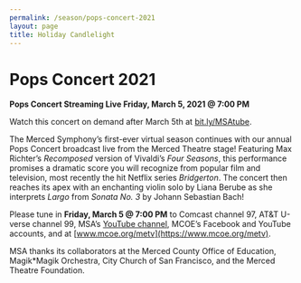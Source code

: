 ```yaml
---
permalink: /season/pops-concert-2021
layout: page
title: Holiday Candlelight
---
```


# Pops Concert 2021

**Pops Concert Streaming Live Friday, March 5, 2021 @ 7:00 PM**

Watch this concert on demand after March 5th at [bit.ly/MSAtube](https://bit.ly/MSAtube).

The Merced Symphony’s first-ever virtual season continues with our annual Pops Concert broadcast live from the Merced Theatre stage!  Featuring Max Richter’s *Recomposed* version of Vivaldi’s *Four Seasons*, this performance promises a dramatic score you will recognize from popular film and television, most recently the hit Netflix series *Bridgerton*.  The concert then reaches its apex with an enchanting violin solo by Liana Berube as she interprets *Largo* from *Sonata No. 3* by Johann Sebastian Bach!

Please tune in **Friday, March 5 @ 7:00 PM** to Comcast channel 97, AT&T U-verse channel 99, MSA’s [YouTube channel](https://bit.ly/MSAtube), MCOE’s Facebook and YouTube accounts, and at [www.mcoe.org/metv](https://www.mcoe.org/metv).

MSA thanks its collaborators at the Merced County Office of Education, Magik*Magik Orchestra, City Church of San Francisco, and the Merced Theatre Foundation.

